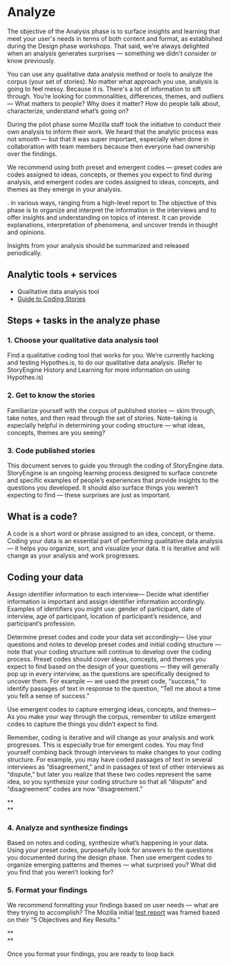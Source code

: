 # Analyze

The objective of the Analysis phase is to surface insights and learning that meet your user's needs in terms of both content and format, as established during the Design phase workshops. That said, we're always delighted when an analysis generates surprises — something we didn't consider or know previously.

You can use any qualitative data analysis method or tools to analyze the corpus \(your set of stories\). No matter what approach you use, analysis is going to feel messy. Because it is. There's a lot of information to sift through. You’re looking for commonalities, differences, themes, and outliers — What matters to people? Why does it matter? How do people talk about, characterize, understand what’s going on?

During the pilot phase some Mozilla staff took the initiative to conduct their own analysis to inform their work. We heard that the analytic process was not smooth — but that it was super important, especially when done in collaboration with team members because then everyone had ownership over the findings.  

We recommend using both preset and emergent codes — preset codes are codes assigned to ideas, concepts, or themes you expect to find during analysis, and emergent codes are codes assigned to ideas, concepts, and themes as they emerge in your analysis.

.  in various ways, ranging from a high-level report to The objective of this phase is to organize and interpret the information in the interviews and to offer insights and understanding on topics of interest. It can provide explanations, interpretation of phenomena, and uncover trends in thought and opinions.

Insights from your analysis should be summarized and released periodically.

## **Analytic tools + services**

* Qualitative data analysis tool
* [Guide to Coding Stories](https://drive.google.com/open?id=1mEQG7CUKEbP09EuCfKagTXZu9csWoOjRarRCDusEwnA)

## Steps + tasks in the analyze phase

### 1. Choose your qualitative data analysis tool

Find a qualitative coding tool that works for you. We’re currently hacking and testing Hypothes.is, to do our qualitative data analysis. \(Refer to StoryEngine History and Learning for more information on using Hypothes.is\)

### 2. Get to know the stories

Familiarize yourself with the corpus of published stories — skim through, take notes, and then read through the set of stories. Note-taking is especially helpful in determining your coding structure — what ideas, concepts, themes are you seeing?

### 3. Code published stories

This document serves to guide you through the coding of StoryEngine data. StoryEngine is an ongoing learning process designed to surface concrete and specific examples of people’s experiences that provide insights to the questions you developed. It should also surface things you weren’t expecting to find — these surprises are just as important.

## What is a code?

A code is a short word or phrase assigned to an idea, concept, or theme. Coding your data is an essential part of performing qualitative data analysis — it helps you organize, sort, and visualize your data. It is iterative and will change as your analysis and work progresses.

## Coding your data

Assign identifier information to each interview— Decide what identifier information is important and assign identifier information accordingly. Examples of identifiers you might use: gender of participant, date of interview, age of participant, location of participant’s residence, and participant’s profession.

Determine preset codes and code your data set accordingly— Use your questions and notes to develop preset codes and initial coding structure — note that your coding structure will continue to develop over the coding process. Preset codes should cover ideas, concepts, and themes you expect to find based on the design of your questions — they will generally pop up in every interview, as the questions are specifically designed to uncover them. For example — we used the preset code, “success,” to identify passages of text in response to the question, “Tell me about a time you felt a sense of success.”

Use emergent codes to capture emerging ideas, concepts, and themes— As you make your way through the corpus, remember to utilize emergent codes to capture the things you didn’t expect to find.

Remember, coding is iterative and will change as your analysis and work progresses. This is especially true for emergent codes. You may find yourself combing back through interviews to make changes to your coding structure. For example, you may have coded passages of text in several interviews as “disagreement,” and in passages of text of other interviews as “dispute,” but later you realize that these two codes represent the same idea, so you synthesize your coding structure so that all “dispute” and “disagreement” codes are now “disagreement.”

**        
**

### 4. Analyze and synthesize findings

Based on notes and coding, synthesize what’s happening in your data. Using your preset codes, purposefully look for answers to the questions you documented during the design phase. Then use emergent codes to organize emerging patterns and themes — what surprised you? What did you find that you weren’t looking for?

### 5. Format your findings

We recommend formatting your findings based on user needs — what are they trying to accomplish? The Mozilla initial [test report](https://storyengine.io/wp-content/uploads/2017/01/StoriesfromtheNetwork_MozillaFoundation_January2017-3.pdf) was framed based on their “5 Objectives and Key Results.”

**                  
**

Once you format your findings, you are ready to loop back


